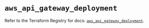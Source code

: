 # `aws_api_gateway_deployment`

Refer to the Terraform Registry for docs: [`aws_api_gateway_deployment`](https://registry.terraform.io/providers/hashicorp/aws/5.82.1/docs/resources/api_gateway_deployment).
